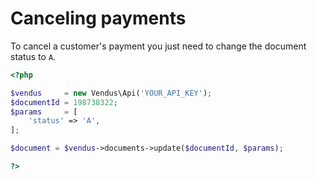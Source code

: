 # Canceling payments

To cancel a customer's payment you just need to change the document status to `A`.

```php
<?php

$vendus     = new Vendus\Api('YOUR_API_KEY');
$documentId = 198738322;
$params     = [
    'status' => 'A',
];

$document = $vendus->documents->update($documentId, $params);

?>
```